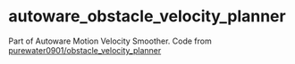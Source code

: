# autoware_obstacle_velocity_planner
Part of Autoware Motion Velocity Smoother. 
Code from [purewater0901/obstacle_velocity_planner](https://github.com/purewater0901/obstacle_velocity_planner)
